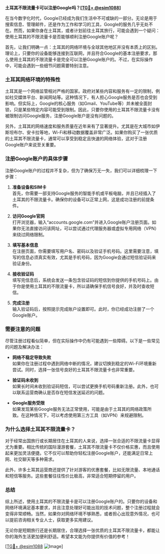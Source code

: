 **土耳其不限流量卡可以注册Google吗？[[TG💪+ @esim1088](https://t.me/s/esim1088)]**

在当今数字化时代，Google已经成为我们生活中不可或缺的一部分。无论是用于搜索信息、管理邮件，还是作为工作和学习的工具，Google的服务几乎无处不在。然而，如果你身在土耳其，或者计划前往土耳其旅行，可能会遇到一个疑问：使用土耳其的不限流量卡是否能够顺利注册Google账户呢？

首先，让我们明确一点：土耳其的网络环境与全球其他地区并没有本质上的区别。理论上，只要你的设备能够连接到互联网，并且符合Google的基本注册要求，那么使用土耳其的不限流量卡是完全可以注册Google账户的。不过，在实际操作中，可能会遇到一些细节问题需要特别注意。

### **土耳其网络环境的特殊性**

土耳其是一个网络监管相对严格的国家。政府对某些内容和服务有一定的限制，例如社交媒体平台、新闻网站等。这种情况下，有人担心Google服务是否也会受到影响。但实际上，Google的核心服务（如Gmail、YouTube等）并未被全面封锁，只是某些特定内容可能受到限制。因此，只要你使用的土耳其不限流量卡没有被限制访问Google服务，注册Google账户是没有问题的。

另外，土耳其的网络速度和服务质量在近年来有了显著提升。尤其是在大城市如伊斯坦布尔、安卡拉等地，Wi-Fi和移动数据覆盖非常广泛。如果你购买了一张优质的土耳其不限流量卡，通常可以享受到稳定且快速的网络体验，这对于注册Google账户来说至关重要。

### **注册Google账户的具体步骤**

注册Google账户的过程并不复杂，但为了确保万无一失，我们可以详细梳理一下步骤：

1. **准备设备和SIM卡**  
   首先，你需要一部支持Google服务的智能手机或平板电脑，并且已经插入了土耳其的不限流量卡。确保你的设备可以正常上网，这是成功注册的前提条件。

2. **访问Google官网**  
   打开浏览器，输入“accounts.google.com”并进入Google账户注册页面。如果你无法直接访问该网址，可以尝试通过代理服务器或虚拟专用网络（VPN）来绕过网络限制。

3. **填写基本信息**  
   在注册页面，你需要填写用户名、密码以及验证手机号码。这里需要注意，填写的信息必须真实有效，尤其是手机号码，因为Google会通过短信验证码来验证身份。

4. **接收验证码**  
   填写完信息后，系统会发送一条包含验证码的短信到你提供的手机号码上。由于你是使用土耳其的不限流量卡，所以请确保手机信号良好，并及时查收短信。

5. **完成注册**  
   输入验证码后，按照提示完成账户设置即可。此时，你已经成功注册了一个Google账户。

### **需要注意的问题**

尽管注册过程看似简单，但在实际操作中仍有可能遇到一些障碍。以下是一些常见的问题及解决办法：

- **网络不稳定导致失败**  
  如果你在注册过程中遇到网络中断的情况，建议切换到稳定的Wi-Fi环境重新尝试。同时，选择一张信号良好的土耳其不限流量卡也非常重要。

- **验证码未收到**  
  如果长时间未收到验证码短信，可以尝试更换手机号码重新注册。此外，也可以联系运营商确认是否存在短信发送延迟的问题。

- **Google服务受限**  
  如果发现某些Google服务无法正常使用，可能是由于土耳其的网络政策所致。在这种情况下，可以考虑使用第三方工具（如VPN）来规避限制。

### **为什么选择土耳其不限流量卡？**

对于经常出国旅行或长期居住在土耳其的人来说，选择一张合适的不限流量卡显得尤为重要。相比传统的国际漫游套餐，土耳其不限流量卡不仅价格实惠，而且使用起来更加灵活便捷。它不仅可以帮助你轻松注册Google账户，还能满足日常上网、社交聊天等多种需求。

此外，许多土耳其运营商还提供了针对游客的优惠套餐，比如无限流量、本地通话和短信等服务。这些套餐往往性价比极高，非常适合短期停留的用户。

### **总结**

综上所述，使用土耳其的不限流量卡是可以注册Google账户的。只要你的设备和网络环境满足基本要求，并且注意处理好可能出现的技术问题，整个注册过程就会变得非常顺畅。当然，如果你对网络环境不够熟悉，或者担心出现意外情况，也可以提前咨询相关专业人士，获取更多实用建议。

无论你是短期旅行还是长期居住，合理选择一张优质的土耳其不限流量卡，都能让你的海外生活更加便利舒适。希望本文能为你提供有价值的参考！

[[TG💪+ @esim1088](https://t.me/s/esim1088) ![Image](https://i.postimg.cc/4NQfJmqS/Snipaste-2025-05-13-00-14-12.png)]